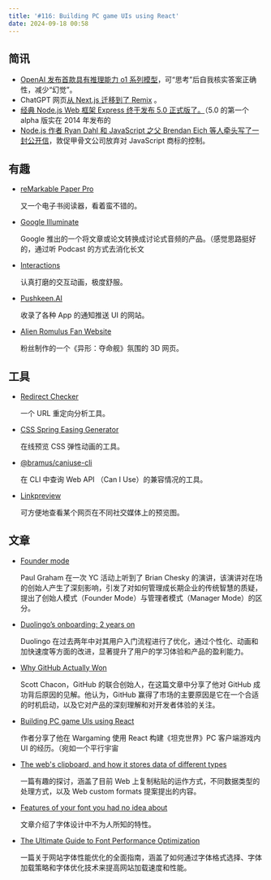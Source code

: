 ```yaml
---
title: '#116: Building PC game UIs using React'
date: 2024-09-18 00:58
---
```




## 简讯

- [OpenAI 发布首款具有推理能力 o1 系列模型](https://openai.com/index/introducing-openai-o1-preview/)，可“思考”后自我核实答案正确性，减少“幻觉”。
- ChatGPT 网页[从 Next.js 迁移到了 Remix](https://x.com/ryanflorence/status/1831379475654947233) 。
- [经典 Node.js Web 框架 Express 终于发布 5.0 正式版了。](https://github.com/expressjs/express/releases/tag/v5.0.0)（5.0 的第一个 alpha 版实在 2014 年发布的
- [Node.js 作者 Ryan Dahl 和 JavaScript 之父 Brendan Eich 等人牵头写了一封公开信](https://javascript.tm/)，敦促甲骨文公司放弃对 JavaScript 商标的控制。

## 有趣

- [reMarkable Paper Pro](https://remarkable.com/store/remarkable-paper/pro)
  
    又一个电子书阅读器，看着蛮不错的。
    
- [Google Illuminate](https://illuminate.google.com/)
  
    Google 推出的一个将文章或论文转换成讨论式音频的产品。（感觉思路挺好的，通过听 Podcast 的方式去消化长文
    
- [Interactions](https://khagwal.com/interactions)
  
    认真打磨的交互动画，极度舒服。
    
- [Pushkeen.AI](https://pushkeen.ai/)
  
    收录了各种 App 的通知推送 UI 的网站。
    
- [Alien Romulus Fan Website](https://alien-facehugger.vercel.app/)
  
    粉丝制作的一个《异形：夺命舰》氛围的 3D 网页。
    

## 工具

- [Redirect Checker](https://www.redirectchecker.org/)
  
    一个 URL 重定向分析工具。
    
- [CSS Spring Easing Generator](https://www.kvin.me/css-springs)
  
    在线预览 CSS 弹性动画的工具。
    
- [@bramus/caniuse-cli](https://www.bram.us/2024/09/14/introducing-bramus-caniuse-cli-a-cli-tool-for-can-i-use/)
  
    在 CLI 中查询 Web API （Can I Use）的兼容情况的工具。
    
- [Linkpreview](https://linkpreview.xyz/)
  
    可方便地查看某个网页在不同社交媒体上的预览图。
    

## 文章

- [Founder mode](https://paulgraham.com/foundermode.html)
  
    Paul Graham 在一次 YC 活动上听到了 Brian Chesky 的演讲，该演讲对在场的创始人产生了深刻影响，引发了对如何管理成长期企业的传统智慧的质疑，提出了创始人模式（Founder Mode）与管理者模式（Manager Mode）的区分。
    
- [Duolingo’s onboarding: 2 years on](https://uxdesign.cc/duolingos-onboarding-2-years-on-3cbccad139f7)
  
    Duolingo 在过去两年中对其用户入门流程进行了优化，通过个性化、动画和加快速度等方面的改进，显著提升了用户的学习体验和产品的盈利能力。
    
- [Why GitHub Actually Won](https://blog.gitbutler.com/why-github-actually-won/)
  
    Scott Chacon，GitHub 的联合创始人，在这篇文章中分享了他对 GitHub 成功背后原因的见解。他认为，GitHub 赢得了市场的主要原因是它在一个合适的时机启动，以及它对产品的深刻理解和对开发者体验的关注。
    
- [Building PC game UIs using React](https://www.frontendundefined.com/posts/essays/pc-game-ui-react/)
  
    作者分享了他在 Wargaming 使用 React 构建《坦克世界》PC 客户端游戏内 UI 的经历。（宛如一个平行宇宙
    
- [The web's clipboard, and how it stores data of different types](https://alexharri.com/blog/clipboard)
  
    一篇有趣的探讨，涵盖了目前 Web 上复制粘贴的运作方式，不同数据类型的处理方式，以及 Web custom formats 提案提出的内容。
    
- [Features of your font you had no idea about](https://sinja.io/blog/get-maximum-out-of-your-font)
  
    文章介绍了字体设计中不为人所知的特性。
    
- [The Ultimate Guide to Font Performance Optimization](https://www.debugbear.com/blog/website-font-performance)
  
    一篇关于网站字体性能优化的全面指南，涵盖了如何通过字体格式选择、字体加载策略和字体优化技术来提高网站加载速度和性能。